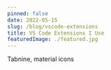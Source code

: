 ```yaml
---
pinned: false
date: 2022-05-15
slug: /blog/vscode-extensions
title: VS Code Extensions I Use
featuredImage: ./featured.jpg
---
```


Tabnine, material icons
